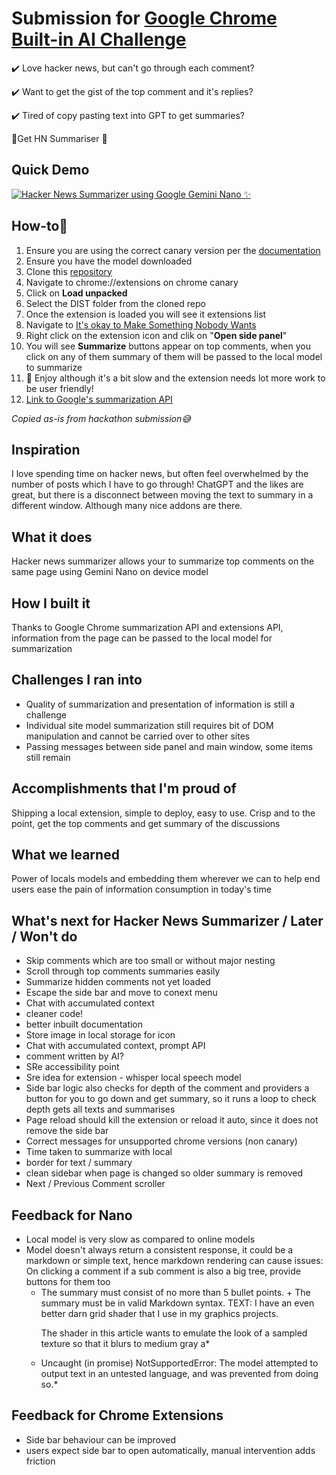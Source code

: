 # Submission for [Google Chrome Built-in AI Challenge](https://googlechromeai.devpost.com/)

✔️ Love hacker news, but can't go through each comment?

✔️ Want to get the gist of the top comment and it's replies? 

✔️ Tired of copy pasting text into GPT to get summaries?

🚀Get HN Summariser 🚀

## Quick Demo

[![Hacker News Summarizer using Google Gemini Nano ✨](http://i.ytimg.com/vi/kRb2ENro0xw/hqdefault.jpg)](https://www.youtube.com/watch?v=kRb2ENro0xw)

## How-to🤔
1. Ensure you are using the correct canary version per the [documentation](https://docs.google.com/document/d/1Bvd6cU9VIEb7kHTAOCtmmHNAYlIZdeNmV7Oy-2CtimA/edit?usp=sharing)
2. Ensure you have the model downloaded 
3. Clone this [repository](https://github.com/hydroweaver/hnsummarext)
4. Navigate to chrome://extensions on chrome canary
5. Click on **Load unpacked** 
6. Select the DIST folder from the cloned repo
7. Once the extension is loaded you will see it extensions list
8. Navigate to [It's okay to Make Something Nobody Wants](https://news.ycombinator.com/item?id=37596513)
9. Right click on the extension icon and clik on "**Open side panel**"
10. You will see **Summarize** buttons appear on top comments, when you click on any of them summary of them will be passed to the local model to summarize
11. 🚀 Enjoy although it's a bit slow and the extension needs lot more work to be user friendly!
12. [Link to Google's summarization API](https://docs.google.com/document/d/1Bvd6cU9VIEb7kHTAOCtmmHNAYlIZdeNmV7Oy-2CtimA/edit?usp=sharing)

*Copied as-is from hackathon submission😅*
## Inspiration
I love spending time on hacker news, but often feel overwhelmed by the number of posts which I have to go through! ChatGPT and the likes are great, but there is a disconnect between moving the text to summary in a different window. Although many nice addons are there.
## What it does
Hacker news summarizer allows your to summarize top comments on the same page using Gemini Nano on device model
## How I built it
Thanks to Google Chrome summarization API and extensions API, information from the page can be passed to the local model for summarization
## Challenges I ran into
* Quality of summarization and presentation of information is still a challenge
* Individual site model summarization still requires bit of DOM manipulation and cannot be carried over to other sites
* Passing messages between side panel and main window, some items still remain
## Accomplishments that I'm proud of
Shipping a local extension, simple to deploy, easy to use. Crisp and to the point, get the top comments and get summary of the discussions
## What we learned
Power of locals models and embedding them wherever we can to help end users ease the pain of information consumption in today's time

## What's next for Hacker News Summarizer / Later / Won't do
* Skip comments which are too small or without major nesting
* Scroll through top comments summaries easily
* Summarize hidden comments not yet loaded
* Escape the side bar and move to conext menu
* Chat with accumulated context
* cleaner code!
* better inbuilt documentation
* Store image in local storage for icon
* Chat with accumulated context, prompt API
* comment written by AI?
* SRe accessibility point
* Sre idea for extension - whisper local speech model
* Side bar logic also checks for depth of the comment and providers a button for you to go down and get summary, so it runs a loop to check depth gets all texts and summarises
* Page reload should kill the extension or reload it auto, since it does not remove the side bar
* Correct messages for unsupported chrome versions (non canary)
* Time taken to summarize with local
* border for text / summary
* clean sidebar when page is changed so older summary is removed
* Next / Previous Comment scroller

## Feedback for Nano
* Local model is very slow as compared to online models
* Model doesn't always return a consistent response, it could be a markdown or simple text, hence markdown rendering can cause issues: On clicking a comment if a sub comment is also a big tree, provide buttons for them too
  * The summary must consist of no more than 5 bullet points. + The summary must be in valid Markdown syntax. TEXT: I have an even better darn grid shader that I use in my graphics projects.<p>The shader in this article wants to emulate the look of a sampled texture so that it blurs to medium gray a*
  * Uncaught (in promise) NotSupportedError: The model attempted to output text in an untested language, and was prevented from doing so.*

## Feedback for Chrome Extensions
* Side bar behaviour can be improved
* users expect side bar to open automatically, manual intervention adds friction